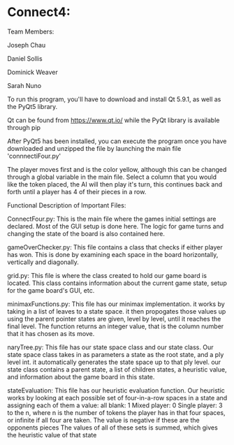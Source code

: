 # Connect4:

Team Members:

Joseph Chau

Daniel Sollis

Dominick Weaver

Sarah Nuno

To run this program, you'll have to download and install Qt 5.9.1, as well as the PyQt5 library.

Qt can be found from https://www.qt.io/ while the PyQt library is available through pip

After PyQt5 has been installed, you can execute the program once you have downloaded and unzipped the file by launching the main file 'connnectiFour.py'

The player moves first and is the color yellow, although this can be changed through a global variable in the main file. Select a column that you would like the token placed, the AI will then play
it's turn, this continues back and forth until a player has 4 of their pieces in a row.

Functional Description of Important Files:

ConnectFour.py:
This is the main file where the games initial settings are declared. Most of the GUI setup is done here. The logic for game turns and changing the state of the board is also contained here.

gameOverChecker.py:
This file contains a class that checks if either player has won. This is done by examining each space in the board horizontally, vertically and diagonally. 

grid.py:
This file is where the class created to hold our game board is located. This class contains information about the current game state, setup for the game board's GUI, etc.

minimaxFunctions.py:
This file has our minimax implementation. it works by taking in a list of leaves to a state space. it then propogates those values up using the parent pointer states are given, level by level, until it reaches the final level. The function returns an integer value, that is the column number that it has chosen as its move.

naryTree.py:
This file has our state space class and our state class. Our state space class takes in as parameters a state as the root state, and a ply level int. it automatically generates the state space up to that ply level. our state class contains a parent state, a list of children states, a heuristic value, and information about the game board in this state.

stateEvaluation:
This file has our heuristic evaluation function. Our heuristic works by looking at each possible set of four-in-a-row spaces in a state and assigning each of them a value:
        all blank: 1
        Mixed player: 0
        Single player: 3 to the n, where n is the number of tokens the player has in that four spaces, 
            or infinite if all four are taken. The value is negative if these are the opponents pieces
The values of all of these sets is summed, which gives the heuristic value of that state

